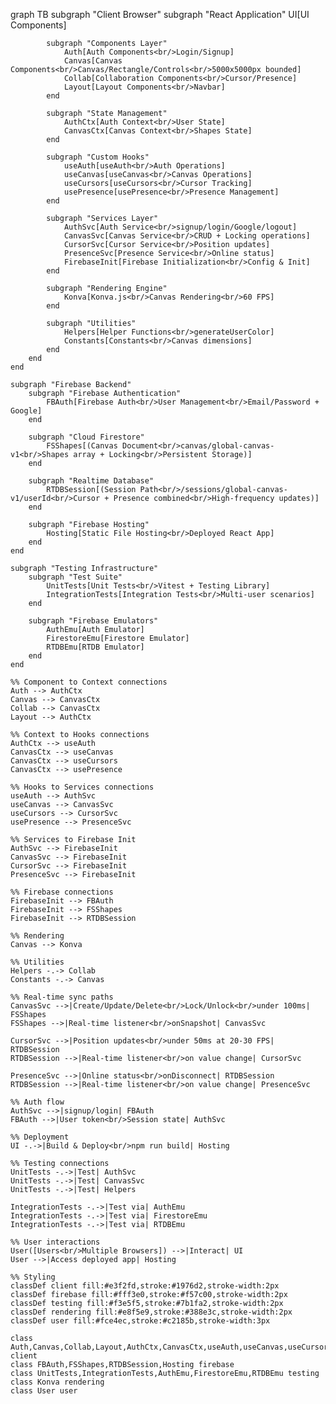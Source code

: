 graph TB
subgraph "Client Browser"
subgraph "React Application"
UI[UI Components]

            subgraph "Components Layer"
                Auth[Auth Components<br/>Login/Signup]
                Canvas[Canvas Components<br/>Canvas/Rectangle/Controls<br/>5000x5000px bounded]
                Collab[Collaboration Components<br/>Cursor/Presence]
                Layout[Layout Components<br/>Navbar]
            end

            subgraph "State Management"
                AuthCtx[Auth Context<br/>User State]
                CanvasCtx[Canvas Context<br/>Shapes State]
            end

            subgraph "Custom Hooks"
                useAuth[useAuth<br/>Auth Operations]
                useCanvas[useCanvas<br/>Canvas Operations]
                useCursors[useCursors<br/>Cursor Tracking]
                usePresence[usePresence<br/>Presence Management]
            end

            subgraph "Services Layer"
                AuthSvc[Auth Service<br/>signup/login/Google/logout]
                CanvasSvc[Canvas Service<br/>CRUD + Locking operations]
                CursorSvc[Cursor Service<br/>Position updates]
                PresenceSvc[Presence Service<br/>Online status]
                FirebaseInit[Firebase Initialization<br/>Config & Init]
            end

            subgraph "Rendering Engine"
                Konva[Konva.js<br/>Canvas Rendering<br/>60 FPS]
            end

            subgraph "Utilities"
                Helpers[Helper Functions<br/>generateUserColor]
                Constants[Constants<br/>Canvas dimensions]
            end
        end
    end

    subgraph "Firebase Backend"
        subgraph "Firebase Authentication"
            FBAuth[Firebase Auth<br/>User Management<br/>Email/Password + Google]
        end

        subgraph "Cloud Firestore"
            FSShapes[(Canvas Document<br/>canvas/global-canvas-v1<br/>Shapes array + Locking<br/>Persistent Storage)]
        end

        subgraph "Realtime Database"
            RTDBSession[(Session Path<br/>/sessions/global-canvas-v1/userId<br/>Cursor + Presence combined<br/>High-frequency updates)]
        end

        subgraph "Firebase Hosting"
            Hosting[Static File Hosting<br/>Deployed React App]
        end
    end

    subgraph "Testing Infrastructure"
        subgraph "Test Suite"
            UnitTests[Unit Tests<br/>Vitest + Testing Library]
            IntegrationTests[Integration Tests<br/>Multi-user scenarios]
        end

        subgraph "Firebase Emulators"
            AuthEmu[Auth Emulator]
            FirestoreEmu[Firestore Emulator]
            RTDBEmu[RTDB Emulator]
        end
    end

    %% Component to Context connections
    Auth --> AuthCtx
    Canvas --> CanvasCtx
    Collab --> CanvasCtx
    Layout --> AuthCtx

    %% Context to Hooks connections
    AuthCtx --> useAuth
    CanvasCtx --> useCanvas
    CanvasCtx --> useCursors
    CanvasCtx --> usePresence

    %% Hooks to Services connections
    useAuth --> AuthSvc
    useCanvas --> CanvasSvc
    useCursors --> CursorSvc
    usePresence --> PresenceSvc

    %% Services to Firebase Init
    AuthSvc --> FirebaseInit
    CanvasSvc --> FirebaseInit
    CursorSvc --> FirebaseInit
    PresenceSvc --> FirebaseInit

    %% Firebase connections
    FirebaseInit --> FBAuth
    FirebaseInit --> FSShapes
    FirebaseInit --> RTDBSession

    %% Rendering
    Canvas --> Konva

    %% Utilities
    Helpers -.-> Collab
    Constants -.-> Canvas

    %% Real-time sync paths
    CanvasSvc -->|Create/Update/Delete<br/>Lock/Unlock<br/>under 100ms| FSShapes
    FSShapes -->|Real-time listener<br/>onSnapshot| CanvasSvc

    CursorSvc -->|Position updates<br/>under 50ms at 20-30 FPS| RTDBSession
    RTDBSession -->|Real-time listener<br/>on value change| CursorSvc

    PresenceSvc -->|Online status<br/>onDisconnect| RTDBSession
    RTDBSession -->|Real-time listener<br/>on value change| PresenceSvc

    %% Auth flow
    AuthSvc -->|signup/login| FBAuth
    FBAuth -->|User token<br/>Session state| AuthSvc

    %% Deployment
    UI -.->|Build & Deploy<br/>npm run build| Hosting

    %% Testing connections
    UnitTests -.->|Test| AuthSvc
    UnitTests -.->|Test| CanvasSvc
    UnitTests -.->|Test| Helpers

    IntegrationTests -.->|Test via| AuthEmu
    IntegrationTests -.->|Test via| FirestoreEmu
    IntegrationTests -.->|Test via| RTDBEmu

    %% User interactions
    User([Users<br/>Multiple Browsers]) -->|Interact| UI
    User -->|Access deployed app| Hosting

    %% Styling
    classDef client fill:#e3f2fd,stroke:#1976d2,stroke-width:2px
    classDef firebase fill:#fff3e0,stroke:#f57c00,stroke-width:2px
    classDef testing fill:#f3e5f5,stroke:#7b1fa2,stroke-width:2px
    classDef rendering fill:#e8f5e9,stroke:#388e3c,stroke-width:2px
    classDef user fill:#fce4ec,stroke:#c2185b,stroke-width:3px

    class Auth,Canvas,Collab,Layout,AuthCtx,CanvasCtx,useAuth,useCanvas,useCursors,usePresence,AuthSvc,CanvasSvc,CursorSvc,PresenceSvc,FirebaseInit,Helpers,Constants client
    class FBAuth,FSShapes,RTDBSession,Hosting firebase
    class UnitTests,IntegrationTests,AuthEmu,FirestoreEmu,RTDBEmu testing
    class Konva rendering
    class User user